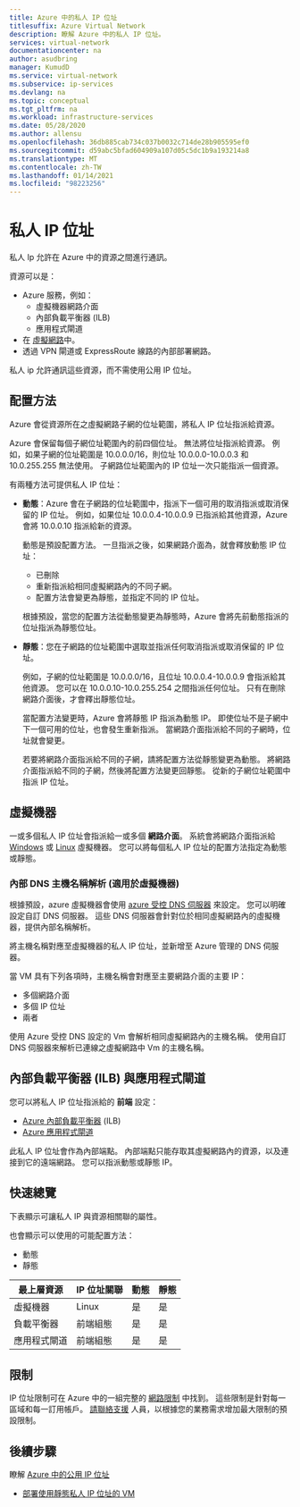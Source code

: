 ```yaml
---
title: Azure 中的私人 IP 位址
titlesuffix: Azure Virtual Network
description: 瞭解 Azure 中的私人 IP 位址。
services: virtual-network
documentationcenter: na
author: asudbring
manager: KumudD
ms.service: virtual-network
ms.subservice: ip-services
ms.devlang: na
ms.topic: conceptual
ms.tgt_pltfrm: na
ms.workload: infrastructure-services
ms.date: 05/28/2020
ms.author: allensu
ms.openlocfilehash: 36db885cab734c037b0032c714de28b905595ef0
ms.sourcegitcommit: d59abc5bfad604909a107d05c5dc1b9a193214a8
ms.translationtype: MT
ms.contentlocale: zh-TW
ms.lasthandoff: 01/14/2021
ms.locfileid: "98223256"
---
```

# <a name="private-ip-addresses"></a>私人 IP 位址
私人 Ip 允許在 Azure 中的資源之間進行通訊。 

資源可以是：
* Azure 服務，例如：
    * 虛擬機器網路介面
    * 內部負載平衡器 (ILB)
    * 應用程式閘道
* 在 [虛擬網路](virtual-networks-overview.md)中。
* 透過 VPN 閘道或 ExpressRoute 線路的內部部署網路。

私人 ip 允許通訊這些資源，而不需使用公用 IP 位址。

## <a name="allocation-method"></a>配置方法

Azure 會從資源所在之虛擬網路子網的位址範圍，將私人 IP 位址指派給資源。

Azure 會保留每個子網位址範圍內的前四個位址。 無法將位址指派給資源。 例如，如果子網的位址範圍是 10.0.0.0/16，則位址 10.0.0.0-10.0.0.3 和10.0.255.255 無法使用。 子網路位址範圍內的 IP 位址一次只能指派一個資源。 

有兩種方法可提供私人 IP 位址：

- **動態**：Azure 會在子網路的位址範圍中，指派下一個可用的取消指派或取消保留的 IP 位址。 例如，如果位址 10.0.0.4-10.0.0.9 已指派給其他資源，Azure 會將 10.0.0.10 指派給新的資源。 

    動態是預設配置方法。 一旦指派之後，如果網路介面為，就會釋放動態 IP 位址：
    
    * 已刪除
    * 重新指派給相同虛擬網路內的不同子網。
    * 配置方法會變更為靜態，並指定不同的 IP 位址。 
    
    根據預設，當您的配置方法從動態變更為靜態時，Azure 會將先前動態指派的位址指派為靜態位址。

- **靜態**：您在子網路的位址範圍中選取並指派任何取消指派或取消保留的 IP 位址。 

    例如，子網的位址範圍是 10.0.0.0/16，且位址 10.0.0.4-10.0.0.9 會指派給其他資源。 您可以在 10.0.0.10-10.0.255.254 之間指派任何位址。 只有在刪除網路介面後，才會釋出靜態位址。 
    
    當配置方法變更時，Azure 會將靜態 IP 指派為動態 IP。 即使位址不是子網中下一個可用的位址，也會發生重新指派。 當網路介面指派給不同的子網時，位址就會變更。
    
    若要將網路介面指派給不同的子網，請將配置方法從靜態變更為動態。 將網路介面指派給不同的子網，然後將配置方法變更回靜態。 從新的子網位址範圍中指派 IP 位址。
    
## <a name="virtual-machines"></a>虛擬機器

一或多個私人 IP 位址會指派給一或多個 **網路介面**。 系統會將網路介面指派給 [Windows](../virtual-machines/windows/overview.md?toc=%2fazure%2fvirtual-network%2ftoc.json) 或 [Linux](../virtual-machines/linux/overview.md?toc=%2fazure%2fvirtual-network%2ftoc.json) 虛擬機器。 您可以將每個私人 IP 位址的配置方法指定為動態或靜態。

### <a name="internal-dns-hostname-resolution-for-virtual-machines"></a>內部 DNS 主機名稱解析 (適用於虛擬機器)

根據預設，azure 虛擬機器會使用 [azure 受控 DNS 伺服器](virtual-networks-name-resolution-for-vms-and-role-instances.md#azure-provided-name-resolution) 來設定。 您可以明確設定自訂 DNS 伺服器。 這些 DNS 伺服器會針對位於相同虛擬網路內的虛擬機器，提供內部名稱解析。

將主機名稱對應至虛擬機器的私人 IP 位址，並新增至 Azure 管理的 DNS 伺服器。 

當 VM 具有下列各項時，主機名稱會對應至主要網路介面的主要 IP：

* 多個網路介面
* 多個 IP 位址
* 兩者

使用 Azure 受控 DNS 設定的 Vm 會解析相同虛擬網路內的主機名稱。 使用自訂 DNS 伺服器來解析已連線之虛擬網路中 Vm 的主機名稱。

## <a name="internal-load-balancers-ilb--application-gateways"></a>內部負載平衡器 (ILB) 與應用程式閘道

您可以將私人 IP 位址指派給的 **前端** 設定：

* [Azure 內部負載平衡器](../load-balancer/load-balancer-overview.md?toc=%2fazure%2fvirtual-network%2ftoc.json) (ILB) 
* [Azure 應用程式閘道](../application-gateway/overview.md?toc=%2fazure%2fvirtual-network%2ftoc.json) 

此私人 IP 位址會作為內部端點。 內部端點只能存取其虛擬網路內的資源，以及連接到它的遠端網路。 您可以指派動態或靜態 IP。

## <a name="at-a-glance"></a>快速總覽
下表顯示可讓私人 IP 與資源相關聯的屬性。 

也會顯示可以使用的可能配置方法：

* 動態
* 靜態

| 最上層資源 | IP 位址關聯 | 動態 | 靜態 |
| --- | --- | --- | --- |
| 虛擬機器 |Linux |是 |是 |
| 負載平衡器 |前端組態 |是 |是 |
| 應用程式閘道 |前端組態 |是 |是 |

## <a name="limits"></a>限制
IP 位址限制可在 Azure 中的一組完整的 [網路限制](../azure-resource-manager/management/azure-subscription-service-limits.md?toc=%2fazure%2fvirtual-network%2ftoc.json#networking-limits) 中找到。 這些限制是針對每一區域和每一訂用帳戶。 [請聯絡支援](https://portal.azure.com/#blade/Microsoft_Azure_Support/HelpAndSupportBlade) 人員，以根據您的業務需求增加最大限制的預設限制。

## <a name="next-steps"></a>後續步驟
瞭解 [Azure 中的公用 IP 位址](public-ip-addresses.md)
* [部署使用靜態私人 IP 位址的 VM](virtual-networks-static-private-ip-arm-pportal.md)